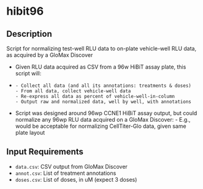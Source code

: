 # hibit96

## Description
Script for normalizing test-well RLU data to on-plate vehicle-well RLU data, as acquired by a GloMax Discover
- Given RLU data acquired as CSV from a 96w HiBiT assay plate, this script will:
- 
      - Collect all data (and all its annotations: treatments & doses)
      - From all data, collect vehicle-well data
      - Re-express all data as percent of vehicle-well-in-column
      - Output raw and normalized data, well by well, with annotations
- Script was designed around 96wp CCNE1 HiBiT assay output, but could normalize any 96wp RLU data acquired on a GloMax Discover:
      - E.g., would be acceptable for normalizing CellTiter-Glo data, given same plate layout

## Input Requirements
- ```data.csv```: CSV output from GloMax Discover
- ```annot.csv```: List of treatment annotations
- ```doses.csv```: List of doses, in uM (expect 3 doses)

